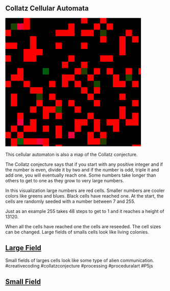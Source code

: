 ## Collatz Cellular Automata

![collatz CA](collatzCA.png)

This cellular automaton is also a map of the Collatz conjecture.  

The Collatz conjecture says that if you start with any positive integer and if the number is even, divide it by two and if the number is odd, triple it and add one, you will eventually reach one. Some numbers take longer than others to get to one as they grow to very large numbers. 

In this visualization large numbers are red cells. Smaller numbers are cooler colors like greens and blues. Black cells have reached one. At the start, the cells are randomly seeded with a number between 7 and 255.  

Just as an example 255 takes 48 steps to get to 1 and it reaches a height of 13120. 

When all the cells have reached one the cells are reseeded. The cell sizes can be changed.  Large fields of  smalls cells look like living colonies. 

## [Large Field](https://editor.p5js.org/greggelong/present/itruW0LPl)

Small fields of larges cells look like some type of alien communication.    #creativecoding #collatzconjecture #processing #proceduralart #P5js

## [Small Field](https://editor.p5js.org/greggelong/present/fcll_Ix5q)
